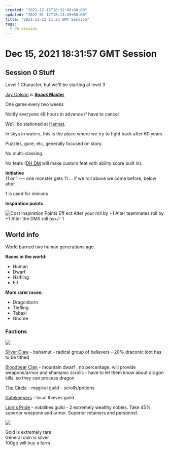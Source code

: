 ```yaml
---
created: "2021-12-15T18:31:48+00:00"
updated: "2022-01-12T18:13:49+00:00"
title: "2021-12-21 11:23 GMT Session"
tags:
  - dh-session
---
```


# Dec 15, 2021 18:31:57 GMT Session

## Session 0 Stuff

Level 1 Character, but we'll be starting at level 3

[Jay Colson](../../People/Jay%20Colson.md) is **[Snack Master](Snack%20Master.md)**

One game every two weeks

Notify everyone 48 hours in advance if have to cancel

We'll be stationed at [Hannat](Hannat.md).

In skys in waters, this is the place where we try to fight back after 60 years

Puzzles, gore, etc, generally focused on story.

No multi-classing.

No feats ([DH DM](DH%20DM.md) will make custom feat with ability score built in).

**Initiative**  
11 or 1 --- one monster gets 11 ... if we roll above we come before, below after

1 is used for minions

**Inspiration points**

![Cost Inspiration Points Eff ect Alter your roll by +1 Alter teammates roll by +1 Alter the DMS roll by+/- 1 ](../../media/D_D-DragonHeart-Dec-15,-2021-18-31-57-GMT-image1.png)

## World info

World burned two human generations ago.

**Races in the world:**

* Human
* Dwarf
* Halfling
* Elf

**More rarer races:**

* Dragonborn
* Tiefling
* Tabaxi
* Gnome

### Factions

![](../../media/D_D-DragonHeart-Dec-15,-2021-18-31-57-GMT-image2.jpeg)

[Silver Claw](Silver%20Claw.md) - bahamut - radical group of believers - 20% draconic loot has to be tithed

[Bloodbear Clan](Bloodbear%20Clan.md) - mountain dwarf , no percentage, will provide weapons/armor and shamanic scrolls - have to let them know about dragon kills, so they can process dragon

[The Circle](The%20Circle.md) - magical guild - scrolls/potions

[Gatekeepers](Gatekeepers.md) - local thieves guild

[Lion's Pride](Lion's%20Pride.md) - nobilities guild - 2 extremely wealthy nobles. Take 45%, superior weapons and armor. Superior retainers and personnel.

![](../../media/D_D-DragonHeart-Dec-15,-2021-18-31-57-GMT-image3.jpeg)

Gold is extremely rare  
General coin is silver  
100gp will buy a farm
